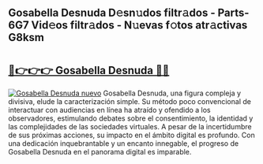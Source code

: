 ## Gosabella Desnuda D𝚎sn𝚞dos filtr𝚊dos - Parts-6G7 Vid𝚎os filtr𝚊dos - N𝚞evas f𝚘tos atr𝚊ctivas G8ksm

# <h2><a href="http://mbbeclo.tromn.icu/?c=Gosabella+Desnuda">🔗👉👉👉 Gosabella Desnuda 🔗🔗</a></h2>

[![Gosabella Desnuda nuevo](https://i.imgur.com/pEAQMta.gif)](http://mbbeclo.tromn.icu/?c=Gosabella+Desnuda)
Gosabella Desnuda, una figura compleja y divisiva, elude la caracterización simple. Su método poco convencional de interactuar con audiencias en línea ha atraído y ofendido a los observadores, estimulando debates sobre el consentimiento, la identidad y las complejidades de las sociedades virtuales. A pesar de la incertidumbre de sus próximas acciones, su impacto en el ámbito digital es profundo. Con una dedicación inquebrantable y un encanto innegable, el progreso de Gosabella Desnuda en el panorama digital es imparable.
